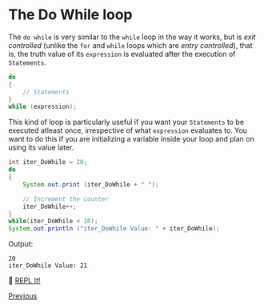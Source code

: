 # The Do While loop

The `do while` is very similar to the `while` loop in the way it works, but is _exit controlled_ (unlike the `for` and `while` loops which are _entry controlled_), that is, the truth value of its `expression` is evaluated after the execution of `Statements`.

```java
do
{
    // Statements
}
while (expression);
```

This kind of loop is particularly useful if you want your `Statements` to be executed atleast once, irrespective of what `expression` evaluates to. You want to do this if you are initializing a variable inside your loop and plan on using its value later.

```java
int iter_DoWhile = 20;
do
{
    System.out.print (iter_DoWhile + " ");

    // Increment the counter
    iter_DoWhile++;
}
while(iter_DoWhile < 10);
System.out.println ("iter_DoWhile Value: " + iter_DoWhile);
```

Output:

```
20
iter_DoWhile Value: 21
```

:rocket: [REPL It!](https://repl.it/CJYl/0)

[Previous](Java-Loops)
